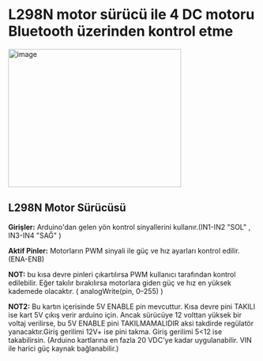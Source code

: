 # L298N motor sürücü ile 4 DC motoru Bluetooth üzerinden kontrol etme

<img width="350" height="280" alt="image" src="https://github.com/user-attachments/assets/84fdda87-d0be-48e4-9cad-3192e78905a1" /> <br>
## L298N Motor Sürücüsü						
**Girişler:** Arduino'dan gelen yön kontrol sinyallerini kullanır.(IN1-IN2 "SOL" , IN3-IN4 "SAĞ" )						
						
						
**Aktif Pinler:** Motorların PWM sinyali ile güç ve hız ayarları kontrol edilir.(ENA-ENB)						
						
**NOT:** bu kısa devre pinleri çıkartılırsa PWM kullanıcı tarafından kontrol edilebilir. Eğer takılır bırakılırsa motorlara giden güç ve hız en yüksek kademede olacaktır. ( analogWrite(pin, 0–255) )						
						
						
**NOT2:** Bu kartın içerisinde 5V ENABLE pin mevcuttur. Kısa devre pini TAKILI ise kart 5V çıkış verir arduino için. Ancak sürücüye 12 volttan yüksek bir voltaj verilirse, bu 5V ENABLE pini TAKILMAMALIDIR aksi takdirde regülatör yanacaktır.Giriş gerilimi 12V+ ise pini takma. Giriş gerilimi 5<12 ise takabilirsin. (Arduino kartlarına en fazla 20 VDC'ye kadar uygulanabilir. VIN ile harici güç kaynak bağlanabilir.)						
						
						
						
					

